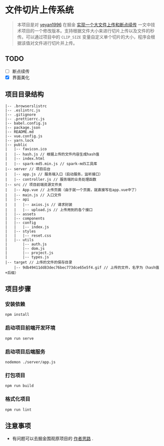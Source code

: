 # 文件切片上传系统

> 本项目是对 [yeyan1996](https://juejin.im/user/5ba9f38ce51d450e8477bd7a) 在掘金 [实现一个大文件上传和断点续传](https://juejin.im/post/5dff8a26e51d4558105420ed#heading-19) 一文中技术项目的一个修改版本。支持根据文件大小来进行切片上传以及文件的秒传。可以通过项目中的 `CLIP_SIZE` 变量自定义单个切片的大小，程序会根据该值对文件进行切片并上传。

## TODO

- [ ] 断点续传
- [x] 界面美化

## 项目目录结构

```
|-- .browserslistrc
|-- .eslintrc.js
|-- .gitignore
|-- .prettierrc.js
|-- babel.config.js
|-- package.json
|-- README.md
|-- vue.config.js
|-- yarn.lock
|-- public
|   |-- favicon.ico
|   |-- hash.js // 根据上传的文件内容生成hash值
|   |-- index.html
|   |-- spark-md5.min.js // spark-md5工具库
|-- server // 项目后台
|   |-- app.js // 服务端入口（启动服务，监听接口）
|   |-- controller.js // 服务端的业务处理函数
|-- src // 项目前端资源文件夹
|   |-- App.vue // 上传页面（由于就一个页面，就直接写在app.vue中了）
|   |-- main.js // 入口文件
|   |-- api
|   |   |-- axios.js // 请求封装
|   |   |-- upload.js // 上传用到的各个接口
|   |-- assets
|   |-- components
|   |-- config
|   |   |-- index.js
|   |-- styles
|   |   |-- reset.css
|   |-- utils
|       |-- auth.js
|       |-- dom.js
|       |-- project.js
|       |-- types.js
|-- target // 上传的文件的保存目录
    |-- 9db49411dd83dec76bec773dce65e5f4.gif // 上传的文件，名字为（hash值+后缀）
```

## 项目步骤

### 安装依赖
```
npm install
```

### 启动项目前端开发环境
```
npm run serve
```

### 启动项目后端服务
```
nodemon ./server/app.js
```

### 打包项目
```
npm run build
```

### 格式化项目
```
npm run lint
```
## 注意事项

- 有问题可以去掘金围观原项目的 [作者思路](https://juejin.im/post/5dff8a26e51d4558105420ed#heading-19) .